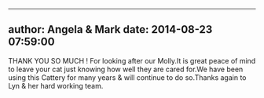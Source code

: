 
---
author: Angela &amp; Mark
date: 2014-08-23 07:59:00
---
THANK YOU SO MUCH ! For looking after our Molly.It is great peace of mind to leave your cat just knowing how well they are cared for.We have been using this Cattery for many years &amp; will continue to do so.Thanks again to Lyn &amp; her hard working team.

